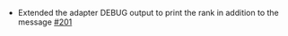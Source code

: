 - Extended the adapter DEBUG output to print the rank in addition to the message [#201](https://github.com/precice/openfoam-adapter/pull/201)

